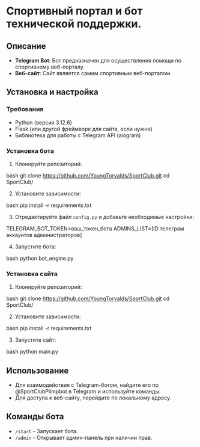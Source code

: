 # Спортивный портал и бот технической поддержки.

## Описание

- **Telegram Bot**: Бот предназначен для осуществления помощи по спортивному веб-порталу.
- **Веб-сайт**: Сайт является самим спортивным веб-порталом. 

## Установка и настройка

### Требования

- Python (версия 3.12.6)
- Flask (или другой фреймворк для сайта, если нужно)
- Библиотека для работы с Telegram API (aiogram)

### Установка бота

1. Клонируйте репозиторий:

   
bash
git clone https://github.com/YoungTorvalds/SportClub.git
cd SportClub/

2. Установите зависимости:

   
bash
pip install -r requirements.txt

3. Отредактируйте файл `config.py` и добавьте необходимые настройки:

   
TELEGRAM_BOT_TOKEN=ваш_токен_бота
ADMINS_LIST=[ID телеграм аккаунтов администраторов]

4. Запустите бота:

   
bash
python bot_engine.py

### Установка сайта

1. Клонируйте репозиторий:

   
bash
git clone https://github.com/YoungTorvalds/SportClub.git
cd SportClub/

2. Установите зависимости:

   
bash
pip install -r requirements.txt


3. Запустите сайт:

   
bash
python main.py


## Использование

- Для взаимодействия с Telegram-ботом, найдите его по @SportClubPlimpbot в Telegram и используйте команды.
- Для доступа к веб-сайту, перейдите по локальному адресу.

## Команды бота

- `/start` - Запускает бота.
- `/admin` - Открывает админ-панель при наличии прав.
